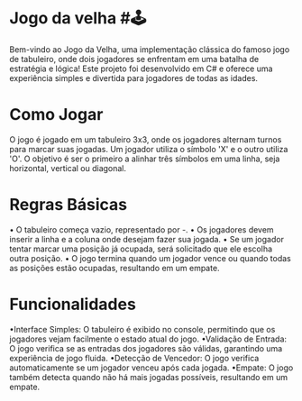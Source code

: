 # Jogo da velha #🕹️

Bem-vindo ao Jogo da Velha, uma implementação clássica do famoso jogo de tabuleiro, onde dois jogadores se enfrentam em uma batalha de estratégia e lógica! Este projeto foi desenvolvido em C# e oferece uma experiência simples e divertida para jogadores de todas as idades.

# Como Jogar

O jogo é jogado em um tabuleiro 3x3, onde os jogadores alternam turnos para marcar suas jogadas. Um jogador utiliza o símbolo 'X' e o outro utiliza 'O'. O objetivo é ser o primeiro a alinhar três símbolos em uma linha, seja horizontal, vertical ou diagonal.

# Regras Básicas

• O tabuleiro começa vazio, representado por -.
• Os jogadores devem inserir a linha e a coluna onde desejam fazer sua jogada.
• Se um jogador tentar marcar uma posição já ocupada, será solicitado que ele escolha outra posição.
• O jogo termina quando um jogador vence ou quando todas as posições estão ocupadas, resultando em um empate.

# Funcionalidades

•Interface Simples: O tabuleiro é exibido no console, permitindo que os jogadores vejam facilmente o estado atual do jogo.
•Validação de Entrada: O jogo verifica se as entradas dos jogadores são válidas, garantindo uma experiência de jogo fluida.
•Detecção de Vencedor: O jogo verifica automaticamente se um jogador venceu após cada jogada.
•Empate: O jogo também detecta quando não há mais jogadas possíveis, resultando em um empate.
